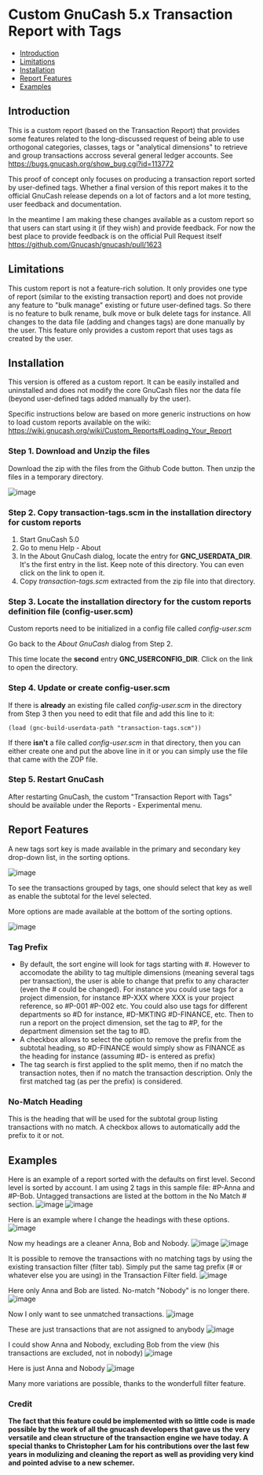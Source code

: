 # Custom GnuCash 5.x Transaction Report with Tags

  * [Introduction](#introduction)
  * [Limitations](#limitations)
  * [Installation](#installation)
  * [Report Features](#report-features)
  * [Examples](#examples)

## Introduction

This is a custom report (based on the Transaction Report) that provides some features related to the long-discussed request of being able to use orthogonal categories, classes, tags or "analytical dimensions" to retrieve and group transactions accross several general ledger accounts. 
See https://bugs.gnucash.org/show_bug.cgi?id=113772

This proof of concept only focuses on producing a transaction report sorted by user-defined tags. Whether a final version of this report makes it to the official GnuCash release depends on a lot of factors and a lot more testing, user feedback and documentation. 

In the meantime I am making these changes available as a custom report so that users can start using it (if they wish) and provide feedback. For now the best place to provide feedback is on the official Pull Request itself https://github.com/Gnucash/gnucash/pull/1623 

## Limitations

This custom report is not a feature-rich solution. It only provides one type of report (similar to the existing transaction report) and does not provide any feature to "bulk manage" existing or future user-defined tags. So there is no feature to bulk rename, bulk move or bulk delete tags for instance. All changes to the data file (adding and changes tags) are done manually by the user. This feature only provides a custom report that uses tags as created by the user.

## Installation

This version is offered as a custom report. It can be easily installed and uninstalled and does not modify the core GnuCash files nor the data file (beyond user-defined tags added manually by the user).

Specific instructions below are based on more generic instructions on how to load custom reports available on the wiki: https://wiki.gnucash.org/wiki/Custom_Reports#Loading_Your_Report

### Step 1. Download and Unzip the files

Download the zip with the files from the Github Code button. Then unzip the files in a temporary directory.

![image](https://github.com/dawansv/gnucash-transaction-tags/assets/267163/c59f5e03-ba77-4fdb-afbf-94fe75737959)

### Step 2. Copy transaction-tags.scm in the installation directory for custom reports

1. Start GnuCash 5.0
2. Go to menu Help - About
3. In the About GnuCash dialog, locate the entry for **GNC_USERDATA_DIR**. It's the first entry in the list. Keep note of this directory. You can even click on the link to open it.
4. Copy _transaction-tags.scm_ extracted from the zip file into that directory.

### Step 3. Locate the installation directory for the custom reports definition file (config-user.scm)

Custom reports need to be initialized in a config file called _config-user.scm_

Go back to the _About GnuCash_ dialog from Step 2. 

This time locate the **second** entry **GNC_USERCONFIG_DIR**. Click on the link to open the directory.

### Step 4. Update or create config-user.scm

If there is **already** an existing file called _config-user.scm_ in the directory from Step 3 then you need to edit that file and add this line to it:

`(load (gnc-build-userdata-path "transaction-tags.scm"))`

If there **isn't** a file called _config-user.scm_ in that directory, then you can either create one and put the above line in it or you can simply use the file that came with the ZOP file.

### Step 5. Restart GnuCash

After restarting GnuCash, the custom "Transaction Report with Tags" should be available under the Reports - Experimental menu.

## Report Features

A new tags sort key is made available in the primary and secondary key drop-down list, in the sorting options.

![image](https://github.com/Gnucash/gnucash/assets/267163/89f11c52-5a88-44ad-be61-605c5ec2271e)

To see the transactions grouped by tags, one should select that key as well as enable the subtotal for the level selected.

More options are made available at the bottom of the sorting options.

![image](https://github.com/Gnucash/gnucash/assets/267163/d7adf39d-751b-4a2c-b8de-a8cefd8c3f83)

### Tag Prefix

- By default, the sort engine will look for tags starting with #. However to accomodate the ability to tag multiple dimensions (meaning several tags per transaction), the user is able to change that prefix to any character (even the # could be changed). For instance you could use tags for a project dimension, for instance #P-XXX where XXX is your project reference, so #P-001 #P-002 etc. You could also use tags for different departments so #D for instance, #D-MKTING #D-FINANCE, etc. Then to run a report on the project dimension, set the tag to #P, for the department dimension set the tag to #D. 
- A checkbox allows to select the option to remove the prefix from the subtotal heading, so #D-FINANCE would simply show as FINANCE as the heading for instance (assuming #D- is entered as prefix)
- The tag search is first applied to the split memo, then if no match the transaction notes, then if no match the transaction description. Only the first matched tag (as per the prefix) is considered.

### No-Match Heading
This is the heading that will be used for the subtotal group listing transactions with no match. A checkbox allows to automatically add the prefix to it or not.

## Examples
Here is an example of a report sorted with the defaults on first level. Second level is sorted by account. I am using 2 tags in this sample file: #P-Anna and #P-Bob. Untagged transactions are listed at the bottom in the No Match # section.
![image](https://user-images.githubusercontent.com/267163/235810080-d1ddeb62-291d-42f5-bda2-a32c71fcb69a.png)
![image](https://user-images.githubusercontent.com/267163/235810114-5abecc03-6c4f-4b05-b7eb-bee49d67e549.png)

Here is an example where I change the headings with these options.
![image](https://github.com/Gnucash/gnucash/assets/267163/e60027cd-d543-4ed7-b0a2-26448e161036)

Now my headings are a cleaner Anna, Bob and Nobody.
![image](https://user-images.githubusercontent.com/267163/235810285-6ecd1fda-675a-45ba-943c-be07810fb308.png)
![image](https://user-images.githubusercontent.com/267163/235810305-b187e3c1-5990-4c9f-a09a-fd0664e839dd.png)

It is possible to remove the transactions with no matching tags by using the existing transaction filter (filter tab). Simply put the same tag prefix (# or whatever else you are using) in the Transaction Filter field.
![image](https://github.com/dawansv/gnucash-transaction-tags/assets/267163/cf5dc927-9534-46db-aa2c-c1bd88e47f79)

Here only Anna and Bob are listed. No-match "Nobody" is no longer there.
![image](https://user-images.githubusercontent.com/267163/235810480-de731104-ab48-4f30-a4dd-6257ef9f7f96.png)

Now I only want to see unmatched transactions.
![image](https://github.com/dawansv/gnucash-transaction-tags/assets/267163/2da6ae6c-2631-47a8-b92b-b4ea0f803945)

These are just transactions that are not assigned to anybody
![image](https://user-images.githubusercontent.com/267163/235812541-32044a35-a32a-46ee-9942-228b9b0cc9fe.png)

I could show Anna and Nobody, excluding Bob from the view (his transactions are excluded, not in nobody)
![image](https://github.com/dawansv/gnucash-transaction-tags/assets/267163/37809e83-6c00-42b9-b27e-a2bb9fd164a5)

Here is just Anna and Nobody
![image](https://user-images.githubusercontent.com/267163/235812705-d9a8a4e5-2f4b-4ff4-97c2-b9f0b8b2920e.png)

Many more variations are possible, thanks to the wonderfull filter feature. 

### Credit

**The fact that this feature could be implemented with so little code is made possible by the work of all the gnucash developers that gave us the very versatile and clean structure of the transaction engine we have today. A special thanks to Christopher Lam for his contributions over the last few years in modulizing and cleaning the report as well as providing very kind and pointed advise to a new schemer.**
